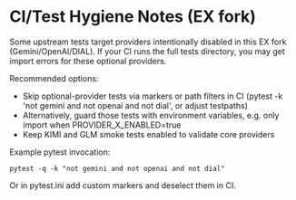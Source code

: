 # CI/Test Hygiene Notes (EX fork)

Some upstream tests target providers intentionally disabled in this EX fork (Gemini/OpenAI/DIAL). If your CI runs the full tests directory, you may get import errors for these optional providers.

Recommended options:

- Skip optional-provider tests via markers or path filters in CI (pytest -k 'not gemini and not openai and not dial', or adjust testpaths)
- Alternatively, guard those tests with environment variables, e.g. only import when PROVIDER_X_ENABLED=true
- Keep KIMI and GLM smoke tests enabled to validate core providers

Example pytest invocation:

```
pytest -q -k "not gemini and not openai and not dial"
```

Or in pytest.ini add custom markers and deselect them in CI.

